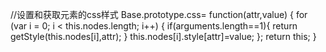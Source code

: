 //设置和获取元素的css样式
Base.prototype.css= function(attr,value) {
	for (var i = 0; i < this.nodes.length; i++) {
		if(arguments.length==1){
			return getStyle(this.nodes[i],attr);
		}
		this.nodes[i].style[attr]=value;
	};
	return this;
}